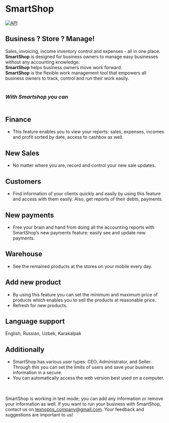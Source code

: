 # SmartShop

[![API](https://img.shields.io/badge/API-23%2B-brightgreen.svg?style=flat)](https://android-arsenal.com/api?level=23)

## Business ? Store ? Manage!
Sales, invoicing, income inventory control and expenses - all in one place.<br/> **SmartShop** is designed for business owners to manage easy businesses without any accounting knowledge.<br/>
**SmartShop** helps business owners move work forward.<br/>
**SmartShop** is the flexible work management tool that empowers all business owners to track, control and run their work easily.<br/><br/>

### ***With Smartshop you can***<br/><br/>

## Finance 
- This feature enables you to view your reports: sales, expenses, incomes and profit sorted by date, access to cashbox as well.

## New Sales
- No matter where you are, record and control your new sale updates.

## Customers
- Find information of your clients quickly and easily by using this feature and access with them easily. Also, get reports of their debts, payments.

## New payments
- Free your brain and hand from doing all the accounting reports with SmartShop’s new payments feature: easily see and update new payments.

## Warehouse
- See the remained products at the stores on your mobile every day.

## Add new product
- By using this feature you can set the minimum and maximum price of products which enables you to sell the products at reasonable price.
- Refresh for new products. 

## Language support
English, Russian, Uzbek, Karakalpak

## Additionally
- SmartShop has various user types: CEO, Administrator, and Seller. Through this you can set the limits of users and save your business information in a secure.
- You can automatically access the web version best used on a computer.

<br/><br/>
SmartShop is working in test mode; you can add any information or remove your information as well. If you want to run your business with SmartShop, contact us on texnopos_company@gmail.com. Your feedback and suggestions are important to us!
